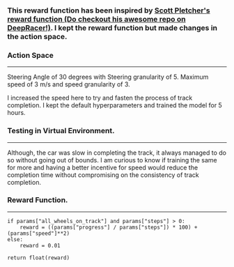 
### This reward function has been inspired by [Scott Pletcher's reward function (Do checkout his awesome repo on DeepRacer!)](https://github.com/scottpletcher/deepracer/blob/master/iterations/v4-SelfMotivator.md). I kept the reward function but made changes in the action space. 

### Action Space
____

Steering Angle of 30 degrees with Steering granularity of 5.
Maximum speed of 3 m/s and speed granularity of 3. 

I increased the speed here to try and fasten the process of track completion. I kept the default hyperparameters and trained the model for 5 hours. 

### Testing in Virtual Environment.
____

Although, the car was slow in completing the track, it always managed to do so without going out of bounds. I am curious to know if training the same for more and having a better incentive for speed would reduce the completion time without compromising on the consistency of track completion.

### Reward Function.
____
    
    if params["all_wheels_on_track"] and params["steps"] > 0:
        reward = ((params["progress"] / params["steps"]) * 100) + (params["speed"]**2)
    else:
        reward = 0.01
        
    return float(reward)


```python

```


```python

```
